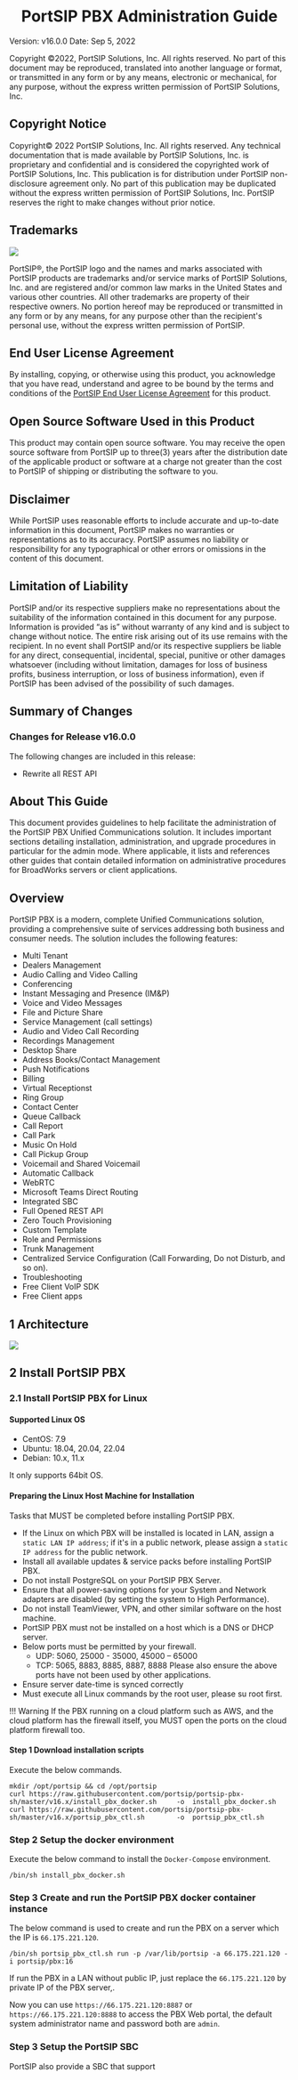 # <center> PortSIP PBX Administration Guide </center>

Version: v16.0.0
Date: Sep 5, 2022

Copyright ©2022, PortSIP Solutions, Inc. All rights reserved. No part of this document may be reproduced, translated into another language or format, or transmitted in any form or by any means, electronic or mechanical, for any purpose, without the express written permission of PortSIP Solutions, Inc.

## Copyright Notice

Copyright© 2022 PortSIP Solutions, Inc.
All rights reserved.
Any technical documentation that is made available by PortSIP Solutions, Inc. is proprietary and
confidential and is considered the copyrighted work of PortSIP Solutions, Inc.
This publication is for distribution under PortSIP non-disclosure agreement only. No
part of this publication may be duplicated without the express written permission of
PortSIP Solutions, Inc.
PortSIP reserves the right to make changes without prior notice.

## Trademarks

 ![](..\images\25.png)

PortSIP®, the PortSIP logo and the names and marks associated with PortSIP products are trademarks and/or service marks of PortSIP Solutions, Inc. and are registered and/or common law marks in the United States and various other countries. All other trademarks are property of their respective owners. No portion hereof may be reproduced or transmitted in any form or by any means, for any purpose other than the recipient's personal use, without the express written permission of PortSIP.

## End User License Agreement

By installing, copying, or otherwise using this product, you acknowledge that you have read, understand and agree to be bound by the terms and conditions of the [PortSIP End User License Agreement](https://support.portsip.com/license-agreement/portsip-software-end-user-license-agreement) for this product.

## Open Source Software Used in this Product

This product may contain open source software. You may receive the open source software from PortSIP up to three(3) years after the distribution date of the applicable product or software at a charge not greater than the cost to PortSIP of shipping or distributing the software to you.

## Disclaimer

While PortSIP uses reasonable efforts to include accurate and up-to-date information in this document, PortSIP makes no warranties or representations as to its accuracy. PortSIP assumes no liability or responsibility for any typographical or other errors or omissions in the content of this document.

## Limitation of Liability

PortSIP and/or its respective suppliers make no representations about the suitability of the information contained in this document for any purpose. Information is provided “as is” without warranty of any kind and is subject to change without notice. The entire risk arising out of its use remains with the recipient. In no event shall PortSIP and/or its respective suppliers be liable for any direct, consequential, incidental, special, punitive or other damages whatsoever (including without limitation, damages for loss of business profits, business interruption, or loss of business information), even if PortSIP has been advised of the possibility of such damages.

## Summary of Changes

### Changes for Release v16.0.0

The following changes are included in this release:

- Rewrite all REST API

## About This Guide

This document provides guidelines to help facilitate the administration of the
PortSIP PBX Unified Communications solution. It includes important sections detailing installation, administration, and upgrade procedures in particular for the admin mode.
Where applicable, it lists and references other guides that contain detailed information on administrative procedures for BroadWorks servers or client applications.

## Overview

PortSIP PBX is a modern, complete Unified Communications solution, providing a
comprehensive suite of services addressing both business and consumer needs. The solution includes the following features:

- Multi Tenant
- Dealers Management
- Audio Calling and Video Calling
- Conferencing
- Instant Messaging and Presence (IM&P)
- Voice and Video Messages
- File and Picture Share
- Service Management (call settings)
- Audio and Video Call Recording
- Recordings Management
- Desktop Share
- Address Books/Contact Management
- Push Notifications
- Billing
- Virtual Receptionst
- Ring Group
- Contact Center
- Queue Callback
- Call Report
- Call Park
- Music On Hold
- Call Pickup Group
- Voicemail and Shared Voicemail
- Automatic Callback
- WebRTC
- Microsoft Teams Direct Routing
- Integrated SBC
- Full Opened REST API
- Zero Touch Provisioning
- Custom Template
- Role and Permissions
- Trunk Management
- Centralized Service Configuration (Call Forwarding, Do not Disturb, and so on).
- Troubleshooting
- Free Client VoIP SDK
- Free Client apps

## 1 Architecture

 ![](..\images\pbx_diagram_v16.drawio.png)

## 2 Install PortSIP PBX

### 2.1 Install PortSIP PBX for Linux

#### Supported Linux OS

- CentOS: 7.9
- Ubuntu: 18.04, 20.04, 22.04
- Debian: 10.x, 11.x

It only supports 64bit OS.

#### Preparing the Linux Host Machine for Installation

Tasks that MUST be completed before installing PortSIP PBX.

- If the Linux on which PBX will be installed is located in LAN, assign a `static LAN IP address`; if it's in a public network, please assign a `static IP address` for the public network.
- Install all available updates & service packs before installing PortSIP PBX.
- Do not install PostgreSQL on your PortSIP PBX Server.
- Ensure that all power-saving options for your System and Network adapters are disabled (by setting the system to High Performance).
- Do not install TeamViewer, VPN, and other similar software on the host machine.
- PortSIP PBX must not be installed on a host which is a DNS or DHCP server.
- Below ports must be permitted by your firewall.
  - UDP: 5060, 25000 - 35000, 45000 – 65000
  - TCP: 5065, 8883, 8885, 8887, 8888
    Please also ensure the above ports have not been used by other applications.
- Ensure server date-time is synced correctly
- Must execute all Linux commands by the root user, please su root first.

!!! Warning
    If the PBX running on a cloud platform such as AWS, and the cloud platform has the firewall itself, you MUST open the ports on the cloud platform firewall too.

#### Step 1 Download installation scripts

Execute the below commands.

```shell
mkdir /opt/portsip && cd /opt/portsip
curl https://raw.githubusercontent.com/portsip/portsip-pbx-sh/master/v16.x/install_pbx_docker.sh     -o  install_pbx_docker.sh
curl https://raw.githubusercontent.com/portsip/portsip-pbx-sh/master/v16.x/portsip_pbx_ctl.sh        -o  portsip_pbx_ctl.sh
```

### Step 2 Setup the docker environment

Execute the below command to install the `Docker-Compose` environment.

```shell
/bin/sh install_pbx_docker.sh
```

### Step 3 Create and run the PortSIP PBX docker container instance

The below command is used to create and run the PBX on a server which the IP is `66.175.221.120`.

```shell
/bin/sh portsip_pbx_ctl.sh run -p /var/lib/portsip -a 66.175.221.120 -i portsip/pbx:16
```

If run the PBX in a LAN without public IP, just replace the `66.175.221.120` by private IP of the PBX server,.

Now you can use `https://66.175.221.120:8887` or `https://66.175.221.120:8888` to access the PBX Web portal, the default system administrator name and password both are `admin`.

### Step 3 Setup the PortSIP SBC

PortSIP also provide a SBC that support 
